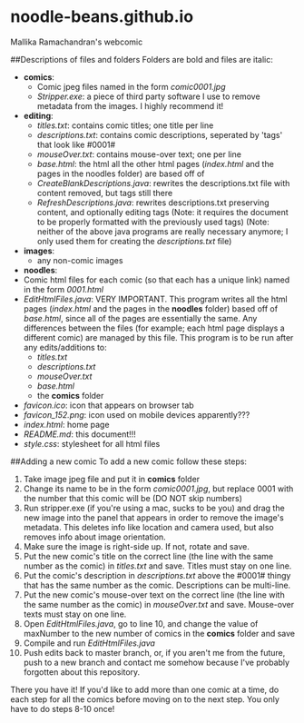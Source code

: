 # noodle-beans.github.io
Mallika Ramachandran's webcomic

##Descriptions of files and folders
Folders are bold and files are italic:
- **comics**: 
  - Comic jpeg files named in the form *comic0001.jpg*
  - *Stripper.exe*: a piece of third party software I use to remove metadata from the images. I highly recommend it!
- **editing**:
  - *titles.txt*: contains comic titles; one title per line
  - *descriptions.txt*: contains comic descriptions, seperated by 'tags' that look like #0001#
  - *mouseOver.txt*: contains mouse-over text; one per line
  - *base.html*: the html all the other html pages (*index.html* and the pages in the noodles folder) are based off of
  - *CreateBlankDescriptions.java*: rewrites the descriptions.txt file with content removed, but tags still there 
  - *RefreshDescriptions.java*: rewrites descriptions.txt preserving content, and optionally editing tags (Note: it requires the document to be properly formatted with the previously used tags)
  (Note: neither of the above java programs are really necessary anymore; I only used them for creating the *descriptions.txt* file)
- **images**:
  - any non-comic images
- **noodles**:
 - Comic html files for each comic (so that each has a unique link) named in the form *0001.html*
- *EditHtmlFiles.java*: VERY IMPORTANT. This program writes all the html pages (*index.html* and the pages in the **noodles** folder) based off of *base.html*, since all of the pages are essentially the same. Any differences between the files (for example; each html page displays a different comic) are managed by this file. This program is to be run after any edits/additions to:
  - *titles.txt*
  - *descriptions.txt*
  - *mouseOver.txt*
  - *base.html*
  - the **comics** folder
- *favicon.ico*: icon that appears on browser tab
- *favicon_152.png*: icon used on mobile devices apparently???
- *index.html*: home page
- *README.md*: this document!!!
- *style.css*: stylesheet for all html files

##Adding a new comic
To add a new comic follow these steps:

1. Take image jpeg file and put it in **comics** folder
2. Change its name to be in the form *comic0001.jpg*, but replace 0001 with the number that this comic will be (DO NOT skip numbers)
3. Run stripper.exe (if you're using a mac, sucks to be you) and drag the new image into the panel that appears in order to remove the image's metadata. This deletes info like location and camera used, but also removes info about image orientation.
4. Make sure the image is right-side up. If not, rotate and save.
5. Put the new comic's title on the correct line (the line with the same number as the comic) in *titles.txt* and save. Titles must stay on one line.
6. Put the comic's description in *descriptions.txt* above the #0001# thingy that has the same number as the comic. Descriptions can be multi-line.
7. Put the new comic's mouse-over text on the correct line (the line with the same number as the comic) in *mouseOver.txt* and save. Mouse-over texts must stay on one line.
8. Open *EditHtmlFiles.java*, go to line 10, and change the value of maxNumber to the new number of comics in the **comics** folder and save
9. Compile and run *EditHtmlFiles.java*
10. Push edits back to master branch, or, if you aren't me from the future, push to a new branch and contact me somehow because I've probably forgotten about this repository.

There you have it! If you'd like to add more than one comic at a time, do each step for all the comics before moving on to the next step. You only have to do steps 8-10 once!
